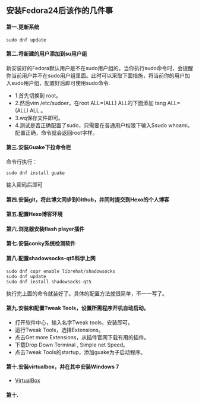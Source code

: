 ## 安装Fedora24后该作的几件事

#### 第一.更新系统
    sudo dnf update

#### 第二.将新建的用户添加到su用户组
新安装好的Fedora默认用户是不在sudo用户组的，当你执行sudo命令时，会提醒你当前用户并不在sudo用户组里面。此时可以采取下面措施，将当前你的用户加入sudo用户组，配置好后即可使用sudo命令.

* 1.首先切换到 root。
* 2.然后vim /etc/sudoer，在root ALL=(ALL) ALL的下面添加  tang ALL=(ALL)  ALL 。
* 3.wq保存文件即可。
* 4.测试是否正确配置了sudo，只需要在普通用户权限下输入$sudo whoami。配置正确，命令就会返回root字样。

#### 第三.安装Guake下拉命令栏
命令行执行：

    sudo dnf install guake
输入密码后即可

#### 第四.安装git，将此博文同步到Github，并同时提交到Hexo的个人博客

#### 第五.配置Hexo博客环境

#### 第六.浏览器安装flash player插件

#### 第七.安装conky系统检测软件

#### 第八.配置shadowsocks-qt5科学上网
	
	sudo dnf copr enable librehat/shadowsocks
	sudo dnf update
	sudo dnf install shadowsocks-qt5 
执行完上面的命令就装好了。具体的配置方法就很简单，不一一写了。

#### 第九.安装和配置Tweak Tools，设置所需程序开机自动启动。
* 打开软件中心，输入名字Tweak tools，安装即可。
* 运行Tweak Tools，选择Extensions。
* 点击Get more Extensions，从插件官网下载有用的插件。
* 下载Drop Down Terminal , Simple net Speed。
* 点击Tweak Tools的startup，添加guake为子启动程序。

#### 第十.安装virtualbox，并在其中安装Windows 7

* [VirtualBox](https://www.virtualbox.org/)

#### 第十.
